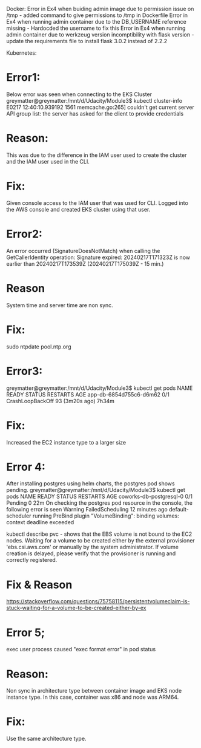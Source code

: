 Docker:
Error in Ex4 when buiding admin image due to permission issue on /tmp - added command to give permissions to /tmp in Dockerfile
Error in Ex4 when running admin container due to the DB_USERNAME reference missing - Hardocded the username to fix this
Error in Ex4 when running admin container due to werkzeug version incomptibility with flask version - update the requirements file to install flask 3.0.2 instead of 2.2.2


Kubernetes:
# Error1: 
Below error was seen when connecting to the EKS Cluster
greymatter@greymatter:/mnt/d/Udacity/Module3$ kubectl cluster-info
E0217 12:40:10.939192    1561 memcache.go:265] couldn't get current server API group list: the server has asked for the client to provide credentials

# Reason:
This was due to the difference in the IAM user used to create the cluster and the IAM user used in the CLI.

# Fix:
Given console access to the IAM user that was used for CLI.
Logged into the AWS console and created EKS cluster using that user.


# Error2:
An error occurred (SignatureDoesNotMatch) when calling the GetCallerIdentity operation: Signature expired: 20240217T171323Z is now earlier than 20240217T173539Z (20240217T175039Z - 15 min.)

# Reason
System time and server time are non sync.

# Fix:
sudo ntpdate pool.ntp.org

# Error3:
greymatter@greymatter:/mnt/d/Udacity/Module3$ kubectl get pods
NAME                      READY   STATUS             RESTARTS         AGE
app-db-6854d755c6-d6m62   0/1     CrashLoopBackOff   93 (3m20s ago)   7h34m

# Fix:
Increased the EC2 instance type to a larger size


# Error 4:
After installing postgres using helm charts, the postgres pod shows pending.
        greymatter@greymatter:/mnt/d/Udacity/Module3$ kubectl get pods
        NAME                      READY   STATUS    RESTARTS   AGE
        coworks-db-postgresql-0   0/1     Pending   0          22m
On checking the postgres pod resource in the console, the following error is seen
    Warning	FailedScheduling	12 minutes ago	default-scheduler	running PreBind plugin "VolumeBinding": binding volumes: context deadline exceeded

kubectl describe pvc - shows that the EBS volume is not bound to the EC2 nodes.
     Waiting for a volume to be created either by the external provisioner 'ebs.csi.aws.com' or manually by the system administrator. If volume creation is delayed, please verify that the provisioner is running and correctly registered.

# Fix & Reason
https://stackoverflow.com/questions/75758115/persistentvolumeclaim-is-stuck-waiting-for-a-volume-to-be-created-either-by-ex



# Error 5;
exec user process caused "exec format error" in pod status
# Reason:
Non sync in architecture type between container image and EKS node instance type. In this case, container was x86 and node was ARM64.
# Fix:
Use the same architecture type.